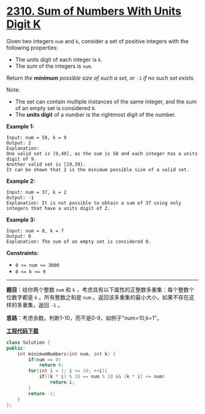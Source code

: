 # [2310. Sum of Numbers With Units Digit K](https://leetcode.com/problems/sum-of-numbers-with-units-digit-k/)

Given two integers `num` and `k`, consider a set of positive integers with the following properties:

- The units digit of each integer is `k`.
- The sum of the integers is `num`.

Return *the **minimum** possible size of such a set, or* `-1` *if no such set exists.*

Note:

- The set can contain multiple instances of the same integer, and the sum of an empty set is considered `0`.
- The **units digit** of a number is the rightmost digit of the number.

**Example 1:**

```
Input: num = 58, k = 9
Output: 2
Explanation:
One valid set is [9,49], as the sum is 58 and each integer has a units digit of 9.
Another valid set is [19,39].
It can be shown that 2 is the minimum possible size of a valid set.
```

**Example 2:**

```
Input: num = 37, k = 2
Output: -1
Explanation: It is not possible to obtain a sum of 37 using only integers that have a units digit of 2.
```

**Example 3:**

```
Input: num = 0, k = 7
Output: 0
Explanation: The sum of an empty set is considered 0.
```

**Constraints:**

- `0 <= num <= 3000`
- `0 <= k <= 9`

-----

**题目**：给你两个整数 `num` 和 `k` ，考虑具有以下属性的正整数多重集：每个整数个位数字都是 `k` 。所有整数之和是 `num` 。返回该多重集的最小大小，如果不存在这样的多重集，返回 `-1` 。

**思路**：考虑余数。判断1-10，而不是0-9，如例子"num=10,k=1"。

[**工程代码下载**](https://github.com/shenkh/leetcode)

```cpp
class Solution {
public:
    int minimumNumbers(int num, int k) {
        if(num == 0)
            return 0;
        for(int i = 1; i <= 10; ++i){
            if((k * i) % 10 == num % 10 && (k * i) <= num)
                return i;
        }
        return -1;
    }
};
```
